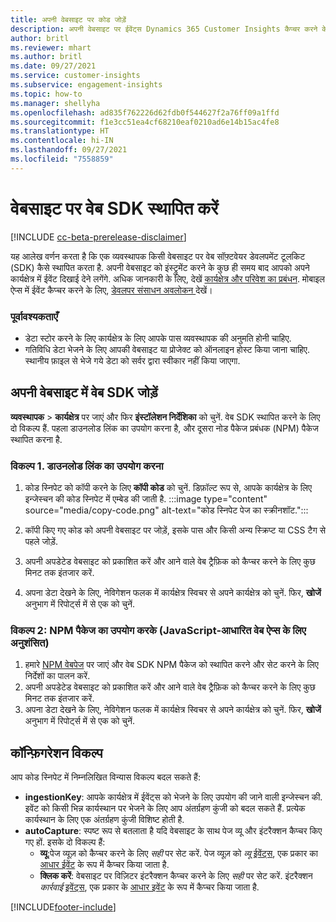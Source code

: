 ```yaml
---
title: अपनी वेबसाइट पर कोड जोड़ें
description: अपनी वेबसाइट पर ईवेंट्स Dynamics 365 Customer Insights कैप्चर करने के लिए कोड स्निपेट को कैसे जोड़ें.
author: britl
ms.reviewer: mhart
ms.author: britl
ms.date: 09/27/2021
ms.service: customer-insights
ms.subservice: engagement-insights
ms.topic: how-to
ms.manager: shellyha
ms.openlocfilehash: ad835f762226d62fdb0f544627f2a76ff09a1ffd
ms.sourcegitcommit: f1e3cc51ea4cf68210eaf0210ad6e14b15ac4fe8
ms.translationtype: HT
ms.contentlocale: hi-IN
ms.lasthandoff: 09/27/2021
ms.locfileid: "7558859"
---
```

# <a name="install-the-web-sdk-on-a-website"></a>वेबसाइट पर वेब SDK स्थापित करें

[!INCLUDE [cc-beta-prerelease-disclaimer](includes/cc-beta-prerelease-disclaimer.md)]

यह आलेख वर्णन करता है कि एक व्यवस्थापक किसी वेबसाइट पर वेब सॉफ़्टवेयर डेवलपमेंट टूलकिट (SDK) कैसे स्थापित करता है. अपनी वेबसाइट को इंस्ट्रुमेंट करने के कुछ ही समय बाद आपको अपने कार्यक्षेत्र में ईवेंट दिखाई देने लगेंगे. अधिक जानकारी के लिए, देखें [कार्यक्षेत्र और परिवेश का प्रबंधन](manage-environments-workspaces.md). मोबाइल ऐप्स में ईवेंट कैप्चर करने के लिए, [डेवलपर संसाधन अवलोकन ](developer-resources.md) देखें।


### <a name="prerequisites"></a>पूर्वावश्यकताएँ

* डेटा स्टोर करने के लिए कार्यक्षेत्र के लिए आपके पास व्यवस्थापक की अनुमति होनी चाहिए.
* गतिविधि डेटा भेजने के लिए आपकी वेबसाइट या प्रोजेक्ट को ऑनलाइन होस्ट किया जाना चाहिए. स्थानीय फ़ाइल से भेजे गये डेटा को सर्वर द्वारा स्वीकार नहीं किया जाएगा.


## <a name="add-web-sdk-to-your-website"></a>अपनी वेबसाइट में वेब SDK जोड़ें

**व्यवस्थापक** > **कार्यक्षेत्र** पर जाएं और फिर **इंस्टॉलेशन निर्देशिका** को चुनें. वेब SDK स्थापित करने के लिए दो विकल्प हैं. पहला डाउनलोड लिंक का उपयोग करना है, और दूसरा नोड पैकेज प्रबंधक (NPM) पैकेज स्थापित करना है.

### <a name="option-1-using-the-download-link"></a>विकल्प 1. डाउनलोड लिंक का उपयोग करना

1. कोड स्निपेट को कॉपी करने के लिए **कॉपी कोड** को चुनें. डिफ़ॉल्ट रूप से, आपके कार्यक्षेत्र के लिए इन्जेस्चन की कोड स्निपेट में एम्बेड की जाती है.
  :::image type="content" source="media/copy-code.png" alt-text="कोड स्निपेट पेज का स्क्रीनशॉट.":::

1. कॉपी किए गए कोड को अपनी वेबसाइट पर जोड़ें, इसके पास <head> और किसी अन्य स्क्रिप्ट या CSS टैग से पहले जोड़ें.
1. अपनी अपडेटेड वेबसाइट को प्रकाशित करें और आने वाले वेब ट्रैफ़िक को कैप्चर करने के लिए कुछ मिनट तक इंतजार करें.
1. अपना डेटा देखने के लिए, नेविगेशन फलक में कार्यक्षेत्र स्विचर से अपने कार्यक्षेत्र को चुनें. फिर, **खोजें** अनुभाग में रिपोर्ट्स में से एक को चुनें.

### <a name="option-2-using-the-npm-package-recommended-for-javascript-based-web-apps"></a>विकल्प 2: NPM पैकेज का उपयोग करके (JavaScript-आधारित वेब ऐप्स के लिए अनुशंसित)

1. हमारे [NPM वेबपेज](https://www.npmjs.com/package/engagementinsights-web) पर जाएं और वेब SDK NPM पैकेज को स्थापित करने और सेट करने के लिए निर्देशों का पालन करें.
1. अपनी अपडेटेड वेबसाइट को प्रकाशित करें और आने वाले वेब ट्रैफ़िक को कैप्चर करने के लिए कुछ मिनट तक इंतजार करें.
1. अपना डेटा देखने के लिए, नेविगेशन फलक में कार्यक्षेत्र स्विचर से अपने कार्यक्षेत्र को चुनें. फिर, **खोजें** अनुभाग में रिपोर्ट्स में से एक को चुनें.

## <a name="configuration-options"></a>कॉन्फ़िगरेशन विकल्प

आप कोड स्निपेट में निम्नलिखित विन्यास विकल्प बदल सकते हैं:

- **ingestionKey**: आपके कार्यक्षेत्र में ईवेंट्स को भेजने के लिए उपयोग की जाने वाली इन्जेस्चन की. इवेंट को किसी भिन्न कार्यस्थान पर भेजने के लिए आप अंतर्ग्रहण कुंजी को बदल सकते हैं. प्रत्येक कार्यस्थान के लिए एक अंतर्ग्रहण कुंजी विशिष्ट होती है.
- **autoCapture**: स्पष्ट रूप से बतलाता है यदि वेबसाइट के साथ पेज व्यू और इंटरैक्शन कैप्चर किए गए हों. इसके दो विकल्प हैं:
    - **व्यू**:पेज व्यूज़ को कैप्चर करने के लिए *सही* पर सेट करें. पेज व्यूज़ को *व्यू* [ईवेंट्स](glossary.md#event), एक प्रकार का [आधार ईवेंट](glossary.md#base-event) के रूप में कैप्चर किया जाता है.
    - **क्लिक करें**: वेबसाइट पर विज़िटर इंटरैक्शन कैप्चर करने के लिए *सही* पर सेट करें. इंटरैक्शन *कार्रवाई* [इवेंट्स](glossary.md#event), एक प्रकार के [आधार इवेंट](glossary.md#base-event) के रूप में कैप्चर किया जाता है.

[!INCLUDE[footer-include](../includes/footer-banner.md)]
